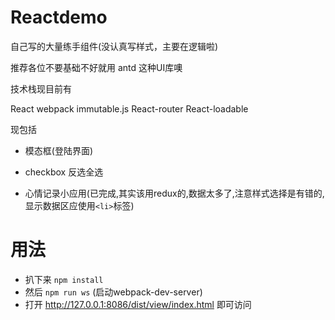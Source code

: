 # Reactdemo

自己写的大量练手组件(没认真写样式，主要在逻辑啦)

推荐各位不要基础不好就用 antd 这种UI库噢

技术栈现目前有

React webpack immutable.js React-router React-loadable

现包括

- 模态框(登陆界面)

- checkbox 反选全选

- 心情记录小应用(已完成,其实该用redux的,数据太多了,注意样式选择是有错的,显示数据区应使用```<li>```标签)

# 用法

- 扒下来 ```npm install```
- 然后 ```npm run ws``` (启动webpack-dev-server)
- 打开 http://127.0.0.1:8086/dist/view/index.html 即可访问
